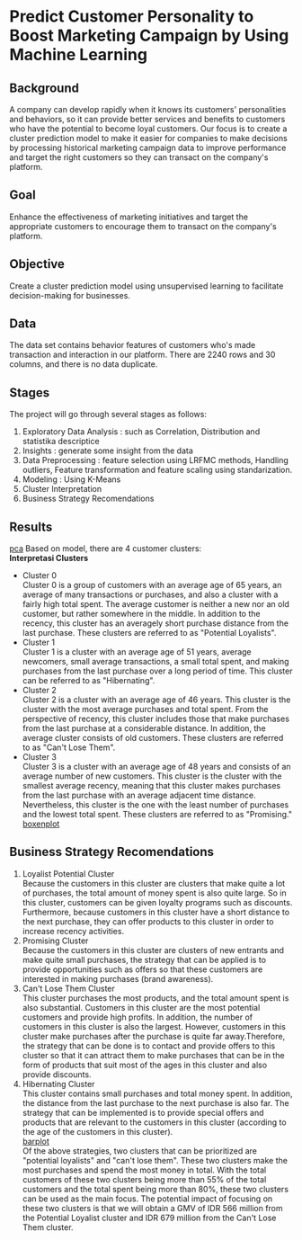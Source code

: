 # Predict Customer Personality to Boost Marketing Campaign by Using Machine Learning
## Background
A company can develop rapidly when it knows its customers' personalities and behaviors, so it can provide better services and benefits to customers who have the potential to become loyal customers. Our focus is to create a cluster prediction model to make it easier for companies to make decisions by processing historical marketing campaign data to improve performance and target the right customers so they can transact on the company's platform.  
## Goal
Enhance the effectiveness of marketing initiatives and target the appropriate customers to encourage them to transact on the company's platform.      
## Objective
Create a cluster prediction model using unsupervised learning to facilitate decision-making for businesses.
## Data
The data set contains behavior features of customers who's made transaction and interaction in our platform. There are 2240 rows and 30 columns, and there is no data duplicate.

## Stages
The project will go through several stages as follows:

1. Exploratory Data Analysis : such as Correlation, Distribution and statistika descriptice
2. Insights : generate some insight from the data
3. Data Preprocessing : feature selection using LRFMC methods, Handling outliers, Feature transformation and feature scaling using standarization.  
4. Modeling   : Using K-Means
5. Cluster Interpretation  
6. Business Strategy Recomendations  

## Results
[pca](/images/pca.png)
Based on model, there are 4 customer clusters:  
**Interpretasi Clusters**  
* Cluster 0  
Cluster 0 is a group of customers with an average age of 65 years, an average of many transactions or purchases, and also a cluster with a fairly high total spent. The average customer is neither a new nor an old customer, but rather somewhere in the middle. In addition to the recency, this cluster has an averagely short purchase distance from the last purchase. These clusters are referred to as "Potential Loyalists".  
* Cluster 1   
Cluster 1 is a cluster with an average age of 51 years, average newcomers, small average transactions, a small total spent, and making purchases from the last purchase over a long period of time. This cluster can be referred to as "Hibernating".
* Cluster 2  
Cluster 2 is a cluster with an average age of 46 years. This cluster is the cluster with the most average purchases and total spent. From the perspective of recency, this cluster includes those that make purchases from the last purchase at a considerable distance. In addition, the average cluster consists of old customers. These clusters are referred to as "Can't Lose Them".   
* Cluster 3  
Cluster 3 is a cluster with an average age of 48 years and consists of an average number of new customers. This cluster is the cluster with the smallest average recency, meaning that this cluster makes purchases from the last purchase with an average adjacent time distance. Nevertheless, this cluster is the one with the least number of purchases and the lowest total spent. These clusters are referred to as "Promising."  
[boxenplot](/images/boxenplot.png)  

## Business Strategy Recomendations
1. Loyalist Potential Cluster     
Because the customers in this cluster are clusters that make quite a lot of purchases, the total amount of money spent is also quite large. So in this cluster, customers can be given loyalty programs such as discounts. Furthermore, because customers in this cluster have a short distance to the next purchase, they can offer products to this cluster in order to increase recency activities.   
2. Promising Cluster    
Because the customers in this cluster are clusters of new entrants and make quite small purchases, the strategy that can be applied is to provide opportunities such as offers so that these customers are interested in making purchases (brand awareness).
3. Can't Lose Them Cluster    
This cluster purchases the most products, and the total amount spent is also substantial. Customers in this cluster are the most potential customers and provide high profits. In addition, the number of customers in this cluster is also the largest. However, customers in this cluster make purchases after the purchase is quite far away.Therefore, the strategy that can be done is to contact and provide offers to this cluster so that it can attract them to make purchases that can be in the form of products that suit most of the ages in this cluster and also provide discounts.   
4. Hibernating Cluster   
This cluster contains small purchases and total money spent. In addition, the distance from the last purchase to the next purchase is also far. The strategy that can be implemented is to provide special offers and products that are relevant to the customers in this cluster (according to the age of the customers in this cluster).  
[barplot](/images/barplot.png)    
Of the above strategies, two clusters that can be prioritized are "potential loyalists" and "can't lose them". These two clusters make the most purchases and spend the most money in total. With the total customers of these two clusters being more than 55% of the total customers and the total spent being more than 80%, these two clusters can be used as the main focus. The potential impact of focusing on these two clusters is that we will obtain a GMV of IDR 566 million from the Potential Loyalist cluster and IDR 679 million from the Can't Lose Them cluster.  




